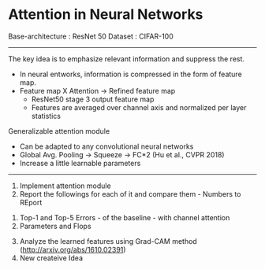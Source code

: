 # Attention in Neural Networks

Base-architecture : ResNet 50
Dataset : CIFAR-100
***
The key idea is to emphasize relevant information and suppress the rest.
- In neural entworks, information is compressed in the form of feature map.
- Feature map X Attention -> Refined feature map
  * ResNet50 stage 3 output feature map
  * Features are averaged over channel axis and normalized per layer statistics
  
Generalizable attention module
- Can be adapted to any convolutional neural networks
- Global Avg. Pooling -> Squeeze -> FC*2 (Hu et al., CVPR 2018)
- Increase a little learnable parameters
***
1. Implement attention module
2. Report the followings for each of it and compare them - Numbers to REport
  1) Top-1 and Top-5 Errors
    - of the baseline
    - with channel attention
  2) Parameters and Flops
3. Analyze the learned features using Grad-CAM method (http://arxiv.org/abs/1610.02391)
4. New createive Idea
